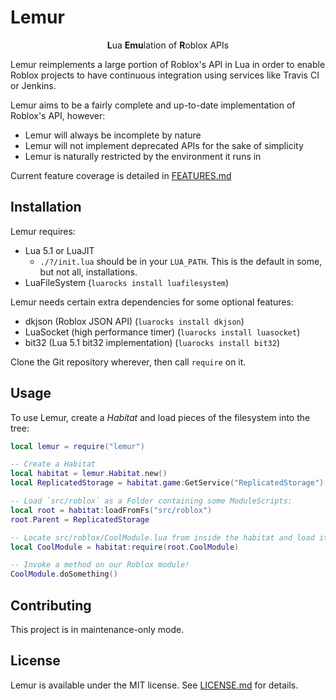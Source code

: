 
# Lemur
<!--<div align="center">
	<a href="https://travis-ci.org/LPGhatguy/lemur">
		<img src="https://api.travis-ci.org/LPGhatguy/lemur.svg?branch=master" />
	</a>
	<a href="https://coveralls.io/github/LPGhatguy/lemur?branch=master">
		<img src="https://coveralls.io/repos/github/LPGhatguy/lemur/badge.svg?branch=master" />
	</a>
</div>

<div>&nbsp;</div>
-->
<div align="center">
	<strong>L</strong>ua <strong>Emu</strong>lation of <strong>R</strong>oblox APIs
</div>

Lemur reimplements a large portion of Roblox's API in Lua in order to enable Roblox projects to have continuous integration using services like Travis CI or Jenkins.

Lemur aims to be a fairly complete and up-to-date implementation of Roblox's API, however:

* Lemur will always be incomplete by nature
* Lemur will not implement deprecated APIs for the sake of simplicity
* Lemur is naturally restricted by the environment it runs in

Current feature coverage is detailed in [FEATURES.md](FEATURES.md)

## Installation
Lemur requires:

* Lua 5.1 or LuaJIT
	* `./?/init.lua` should be in your `LUA_PATH`. This is the default in some, but not all, installations.
* LuaFileSystem (`luarocks install luafilesystem`)

Lemur needs certain extra dependencies for some optional features:

* dkjson (Roblox JSON API) (`luarocks install dkjson`)
* LuaSocket (high performance timer) (`luarocks install luasocket`)
* bit32 (Lua 5.1 bit32 implementation) (`luarocks install bit32`)

Clone the Git repository wherever, then call `require` on it.

## Usage
To use Lemur, create a _Habitat_ and load pieces of the filesystem into the tree:

```lua
local lemur = require("lemur")

-- Create a Habitat
local habitat = lemur.Habitat.new()
local ReplicatedStorage = habitat.game:GetService("ReplicatedStorage")

-- Load `src/roblox` as a Folder containing some ModuleScripts:
local root = habitat:loadFromFs("src/roblox")
root.Parent = ReplicatedStorage

-- Locate src/roblox/CoolModule.lua from inside the habitat and load it!
local CoolModule = habitat:require(root.CoolModule)

-- Invoke a method on our Roblox module!
CoolModule.doSomething()
```

## Contributing
This project is in maintenance-only mode.

## License
Lemur is available under the MIT license. See [LICENSE.md](LICENSE.md) for details.
